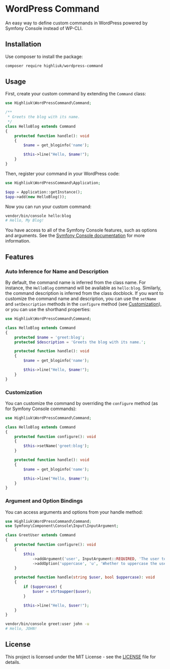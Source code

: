 # WordPress Command

An easy way to define custom commands in WordPress powered by Symfony Console instead of WP-CLI.

## Installation

Use composer to install the package:

```bash
composer require highliuk/wordpress-command
```

## Usage

First, create your custom command by extending the `Command` class:

```php
use Highliuk\WordPressCommand\Command;

/**
 * Greets the blog with its name.
 */
class HelloBlog extends Command
{
    protected function handle(): void
    {
        $name = get_bloginfo('name');

        $this->line("Hello, $name!");
    }
}
```

Then, register your command in your WordPress code:

```php
use Highliuk\WordPressCommand\Application;

$app = Application::getInstance();
$app->add(new HelloBlog());
```

Now you can run your custom command:

```bash
vendor/bin/console hello:blog
# Hello, My Blog!
```

You have access to all of the Symfony Console features, such as options and arguments. See the [Symfony Console documentation](https://symfony.com/doc/current/components/console.html) for more information.

## Features

### Auto Inference for Name and Description

By default, the command name is inferred from the class name. For instance, the `HelloBlog` command will be available as `hello:blog`. Similarly, the command description is inferred from the class docblock. If you want to customize the command name and description, you can use the `setName` and `setDescription` methods in the `configure` method (see [Customization](#customization)), or you can use the shorthand properties:

```php
use Highliuk\WordPressCommand\Command;

class HelloBlog extends Command
{
    protected $name = 'greet:blog';
    protected $description = 'Greets the blog with its name.';

    protected function handle(): void
    {
        $name = get_bloginfo('name');

        $this->line("Hello, $name!");
    }
}
```

### Customization

You can customize the command by overriding the `configure` method (as for Symfony Console commands):

```php
use Highliuk\WordPressCommand\Command;

class HelloBlog extends Command
{
    protected function configure(): void
    {
        $this->setName('greet:blog');
    }

    protected function handle(): void
    {
        $name = get_bloginfo('name');

        $this->line("Hello, $name!");
    }
}
```

### Argument and Option Bindings

You can access arguments and options from your handle method:

```php
use Highliuk\WordPressCommand\Command;
use Symfony\Component\Console\Input\InputArgument;

class GreetUser extends Command
{
    protected function configure(): void
    {
        $this
            ->addArgument('user', InputArgument::REQUIRED, 'The user to greet')
            ->addOption('uppercase', 'u', 'Whether to uppercase the user name');
    }

    protected function handle(string $user, bool $uppercase): void
    {
        if ($uppercase) {
            $user = strtoupper($user);
        }

        $this->line("Hello, $user!");
    }
}
```

```bash
vendor/bin/console greet:user john -u
# Hello, JOHN!
```

## License

This project is licensed under the MIT License - see the [LICENSE](LICENSE) file for details.
